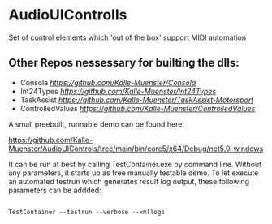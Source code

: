 # AudioUIControlls
Set of control elements which 'out of the box' support MIDI automation


## Other Repos nessessary for builting the dlls:

- Consola *https://github.com/Kalle-Muenster/Consola*
- Int24Types *https://github.com/Kalle-Muenster/Int24Types*
- TaskAssist *https://github.com/Kalle-Muenster/TaskAssist-Motorsport*
- ControlledValues *https://github.com/Kalle-Muenster/ControlledValues*


A small preebuilt, runnable demo can be found here:

https://github.com/Kalle-Muenster/AudioUIControls/tree/main/bin/core5/x64/Debug/net5.0-windows

It can be run at best by calling TestContainer.exe by command line. Without any parameters, it
starts up as free manually testable demo. To let execute an automated testrun which generates result log output, these following parameters can be addded:

<code>
TestContainer --testrun --verbose --xmllogs

<code>
